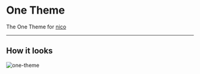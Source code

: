 # One Theme

The One Theme for [nico](http://lab.lepture.com)

----------


## How it looks

![one-theme](https://f.cloud.github.com/assets/290496/8111/f75c1362-4463-11e2-8e8d-4e97fc8878bd.png)
